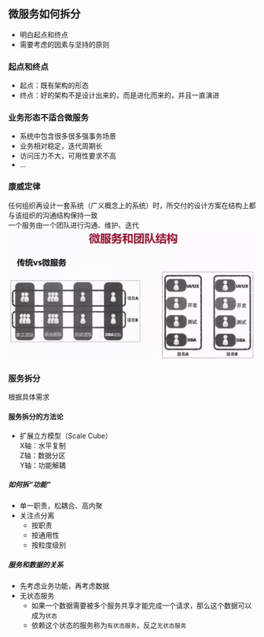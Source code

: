 ## 微服务如何拆分  
- 明白起点和终点  
- 需要考虑的因素与坚持的原则  
### 起点和终点  
- 起点：既有架构的形态  
- 终点：好的架构不是设计出来的，而是进化而来的，并且一直演进  
### 业务形态不适合微服务  
- 系统中包含很多很多强事务场景  
- 业务相对稳定，迭代周期长  
- 访问压力不大，可用性要求不高  
- ...
### 康威定律  
任何组织再设计一套系统（广义概念上的系统）时，所交付的设计方案在结构上都与该组织的沟通结构保持一致  
一个服务由一个团队进行沟通、维护、迭代  
![微服务和团队结构](微服务和团队结构.png)
### 服务拆分  
根据具体需求  
#### 服务拆分的方法论  
- 扩展立方模型（Scale Cube）  
X轴：水平复制  
Z轴：数据分区  
Y轴：功能解耦  

##### 如何拆“功能”  
- 单一职责，松耦合、高内聚  
- 关注点分离  
  - 按职责  
  - 按通用性  
  - 按粒度级别
##### 服务和数据的关系  
- 先考虑业务功能，再考虑数据    
- 无状态服务  
  - 如果一个数据需要被多个服务共享才能完成一个请求，那么这个数据可以成为`状态`  
  - 依赖这个状态的服务称为`有状态服务`，反之`无状态服务`  
  